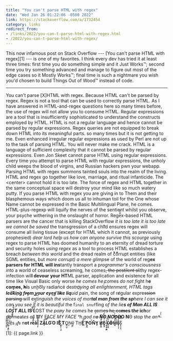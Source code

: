 ```yaml
---
title: "You can't parse HTML with regex"
date: "Wed Jan 26 01:22:06 -0500 2022"
link: https://stackoverflow.com/a/1732454
category: links
redirect_from:
- /links/2022/you-can-t-parse-html-with-regex.html
- /2022/you-can-t-parse-html-with-regex/
---
```


This now infamous post on Stack Overflow --- [You can't parse HTML with
regex][1] --- is one of my favorites. I think every dev has tried it at least
three times: first time you do something simple and it Just Works™; second
time you try something advanced and manage to figure out most of the edge
cases so it Mostly Works™; final time is such a nightmare you wish you'd
chosen to build Things Out of Wood™ instead of code.

---

You can't parse [X]HTML with regex. Because HTML can't be parsed by regex.
Regex is not a tool that can be used to correctly parse HTML. As I have
answered in HTML-and-regex questions here so many times before, the use of
regex will not allow you to consume HTML. Regular expressions are a tool that
is insufficiently sophisticated to understand the constructs employed by HTML.
HTML is not a regular language and hence cannot be parsed by regular
expressions. Regex queries are not equipped to break down HTML into its
meaningful parts. so many times but it is not getting to me. Even enhanced
irregular regular expressions as used by Perl are not up to the task of
parsing HTML. You will never make me crack. HTML is a language of sufficient
complexity that it cannot be parsed by regular expressions. Even Jon Skeet
cannot parse HTML using regular expressions. Every time you attempt to parse
HTML with regular expressions, the unholy child weeps the blood of virgins,
and Russian hackers pwn your webapp. Parsing HTML with regex summons tainted
souls into the realm of the living. HTML and regex go together like love,
marriage, and ritual infanticide. The &lt;center&gt; cannot hold it is too
late. The force of regex and HTML together in the same conceptual space will
destroy your mind like so much watery putty. If you parse HTML with regex you
are giving in to Them and their blasphemous ways which doom us all to inhuman
toil for the One whose Name cannot be expressed in the Basic Multilingual
Plane, he comes. HTML-plus-regexp will liquify the n​erves of the
sentient whilst you observe, your psyche withering in the onslaught of horror.
Rege̿̔̉x-based HTML parsers are the cancer that is killing StackOverflow <i>it is
too late it is too late we cannot be saved</i> the transgression of a chi͡ld
ensures regex will consume all living tissue (except for HTML which it cannot,
as previously prophesied) <i>dear lord help us how can anyone survive this
scourge</i> using regex to parse HTML has doomed humanity to an eternity of
dread torture and security holes <i>using rege</i>x as a tool to process HTML
establishes a brea<i>ch between this world</i> and the dread realm of c͒ͪo͛ͫrrupt
entities (like SGML entities, but <i>more corrupt) a mere glimp</i>se of the
world of reg​<b>ex parsers for HTML will ins</b>​tantly transport a
p<i>rogrammer's consciousness i</i>nto a w<i>orl</i>d of ceaseless screaming,
he comes<strike>, the pestilent sl</strike>ithy regex-infection wil​<b>l
devour your HT</b>​ML parser, application and existence for all time like
Visual Basic only worse <i>he comes he com</i>es <i>do not fi</i>​ght
h<b>e com̡e̶s, ̕h̵i</b>​s un̨ho͞ly radiańcé de<i>stro҉ying all enli̍̈́̂̈́ghtenment,
HTML tags <b>lea͠ki̧n͘g fr̶ǫm ̡yo​͟ur eye͢s̸ ̛l̕ik͏e liq</b>​uid p</i>ain, the
song of re̸gular exp​re<strike>ssion parsing </strike>will
exti<i>​nguish the voices of mor​<b>tal man from the
sp</b>​here I can see it can you see ̲͚̖͔̙î̩́t̲͎̩̱͔́̋̀ it is beautiful t​</i>he
f<code>inal snuf</code>fing o<i>f the lie​<b>s of Man ALL IS LOŚ͖̩͇̗̪̏̈́T
A</b></i><b>LL I​S L</b>OST th<i>e pon̷y he come</i>s he c̶̮om<strike>es he
co</strike><b><strike>me</strike>s t<i>he</i> ich​</b>or permeat<i>es
al</i>l MY FAC<i>E MY FACE ᵒh god n<b>o NO NOO̼</b></i><b>O​O N</b>Θ stop
t<i>he an​*̶͑̾̾​̅ͫ͏̙̤g͇̫͛͆̾ͫ̑͆l͖͉̗̩̳̟̍ͫͥͨ</i>e̠̅s<code> ͎a̧͈͖r̽̾̈́͒͑e</code> n<b>​ot rè̑ͧ̌aͨl̘̝̙̃ͤ͂̾̆ ZA̡͊͠͝LGΌ ISͮ̂҉̯͈͕̹̘̱
T</b>O͇̹̺ͅƝ̴ȳ̳ TH̘<b>Ë͖́̉ ͠P̯͍̭O̚​N̐Y̡ H̸̡̪̯ͨ͊̽̅̾̎Ȩ̬̩̾͛ͪ̈́̀́͘ ̶̧̨̱̹̭̯ͧ̾ͬC̷̙̲̝͖ͭ̏ͥͮ͟Oͮ͏̮̪̝͍M̲̖͊̒ͪͩͬ̚̚͜Ȇ̴̟̟͙̞ͩ͌͝</b>S̨̥̫͎̭ͯ̿̔̀ͅ

[1]: {{ page.link }}
